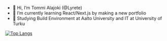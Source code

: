 - 👋 Hi, I’m Tommi Alajoki (@Lyrete)
- 🌱 I’m currently learning React/Next.js by making a new portfolio
- 🏫 Studying Build Environment at Aalto University and IT at University of Turku

[![Top Langs](https://github-readme-stats.vercel.app/api/top-langs/?username=lyrete&layout=compact&theme=dark)](https://github.com/anuraghazra/github-readme-stats)

<!---
Lyrete/Lyrete is a ✨ special ✨ repository because its `README.md` (this file) appears on your GitHub profile.
You can click the Preview link to take a look at your changes.
--->
